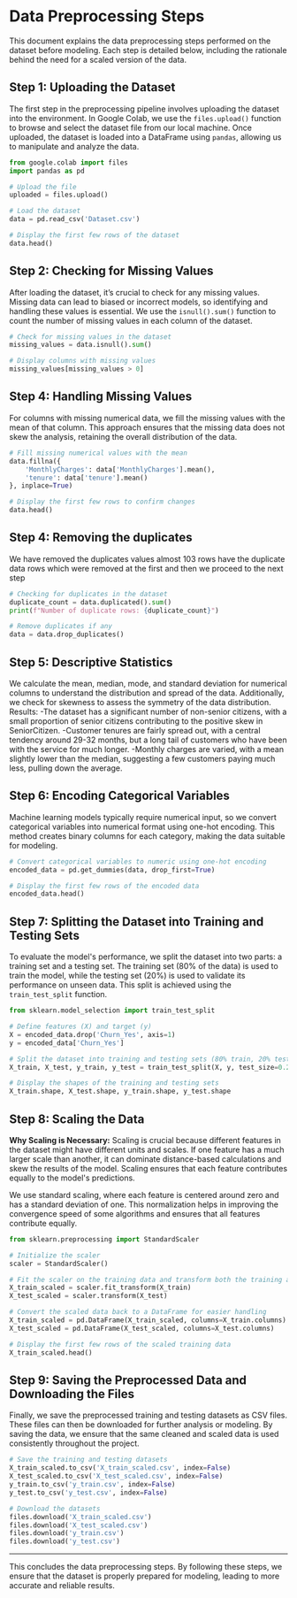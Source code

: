 
# Data Preprocessing Steps

This document explains the data preprocessing steps performed on the dataset before modeling. Each step is detailed below, including the rationale behind the need for a scaled version of the data.

## Step 1: Uploading the Dataset
The first step in the preprocessing pipeline involves uploading the dataset into the environment. In Google Colab, we use the `files.upload()` function to browse and select the dataset file from our local machine. Once uploaded, the dataset is loaded into a DataFrame using `pandas`, allowing us to manipulate and analyze the data.

```python
from google.colab import files
import pandas as pd

# Upload the file
uploaded = files.upload()

# Load the dataset
data = pd.read_csv('Dataset.csv')

# Display the first few rows of the dataset
data.head()
```
## Step 2: Checking for Missing Values
After loading the dataset, it’s crucial to check for any missing values. Missing data can lead to biased or incorrect models, so identifying and handling these values is essential. We use the `isnull().sum()` function to count the number of missing values in each column of the dataset.

```python
# Check for missing values in the dataset
missing_values = data.isnull().sum()

# Display columns with missing values
missing_values[missing_values > 0]
```

## Step 4: Handling Missing Values
For columns with missing numerical data, we fill the missing values with the mean of that column. This approach ensures that the missing data does not skew the analysis, retaining the overall distribution of the data.

```python
# Fill missing numerical values with the mean
data.fillna({
    'MonthlyCharges': data['MonthlyCharges'].mean(),
    'tenure': data['tenure'].mean()
}, inplace=True)

# Display the first few rows to confirm changes
data.head()
```
## Step 4: Removing the duplicates
We have removed the duplicates values almost 103 rows have the duplicate data rows which were removed at the first and then we proceed to the next step

```python
# Checking for duplicates in the dataset
duplicate_count = data.duplicated().sum()
print(f"Number of duplicate rows: {duplicate_count}")

# Remove duplicates if any
data = data.drop_duplicates()
```
## Step 5: Descriptive Statistics
We calculate the mean, median, mode, and standard deviation for numerical columns to understand the distribution and spread of the data. Additionally, we check for skewness to assess the symmetry of the data distribution.
Results:
    -The dataset has a significant number of non-senior citizens, with a small proportion of senior citizens contributing to the positive skew in SeniorCitizen.
    -Customer tenures are fairly spread out, with a central tendency around 29-32 months, but a long tail of customers who have been with the service for much longer.
    -Monthly charges are varied, with a mean slightly lower than the median, suggesting a few customers paying much less, pulling down the average.



## Step 6: Encoding Categorical Variables
Machine learning models typically require numerical input, so we convert categorical variables into numerical format using one-hot encoding. This method creates binary columns for each category, making the data suitable for modeling.

```python
# Convert categorical variables to numeric using one-hot encoding
encoded_data = pd.get_dummies(data, drop_first=True)

# Display the first few rows of the encoded data
encoded_data.head()
```

## Step 7: Splitting the Dataset into Training and Testing Sets
To evaluate the model's performance, we split the dataset into two parts: a training set and a testing set. The training set (80% of the data) is used to train the model, while the testing set (20%) is used to validate its performance on unseen data. This split is achieved using the `train_test_split` function.

```python
from sklearn.model_selection import train_test_split

# Define features (X) and target (y)
X = encoded_data.drop('Churn_Yes', axis=1)
y = encoded_data['Churn_Yes']

# Split the dataset into training and testing sets (80% train, 20% test)
X_train, X_test, y_train, y_test = train_test_split(X, y, test_size=0.2, random_state=42)

# Display the shapes of the training and testing sets
X_train.shape, X_test.shape, y_train.shape, y_test.shape
```

## Step 8: Scaling the Data
**Why Scaling is Necessary:** Scaling is crucial because different features in the dataset might have different units and scales. If one feature has a much larger scale than another, it can dominate distance-based calculations and skew the results of the model. Scaling ensures that each feature contributes equally to the model's predictions.

We use standard scaling, where each feature is centered around zero and has a standard deviation of one. This normalization helps in improving the convergence speed of some algorithms and ensures that all features contribute equally.

```python
from sklearn.preprocessing import StandardScaler

# Initialize the scaler
scaler = StandardScaler()

# Fit the scaler on the training data and transform both the training and testing data
X_train_scaled = scaler.fit_transform(X_train)
X_test_scaled = scaler.transform(X_test)

# Convert the scaled data back to a DataFrame for easier handling
X_train_scaled = pd.DataFrame(X_train_scaled, columns=X_train.columns)
X_test_scaled = pd.DataFrame(X_test_scaled, columns=X_test.columns)

# Display the first few rows of the scaled training data
X_train_scaled.head()
```

## Step 9: Saving the Preprocessed Data and Downloading the Files
Finally, we save the preprocessed training and testing datasets as CSV files. These files can then be downloaded for further analysis or modeling. By saving the data, we ensure that the same cleaned and scaled data is used consistently throughout the project.

```python
# Save the training and testing datasets
X_train_scaled.to_csv('X_train_scaled.csv', index=False)
X_test_scaled.to_csv('X_test_scaled.csv', index=False)
y_train.to_csv('y_train.csv', index=False)
y_test.to_csv('y_test.csv', index=False)

# Download the datasets
files.download('X_train_scaled.csv')
files.download('X_test_scaled.csv')
files.download('y_train.csv')
files.download('y_test.csv')
```

---

This concludes the data preprocessing steps. By following these steps, we ensure that the dataset is properly prepared for modeling, leading to more accurate and reliable results.
